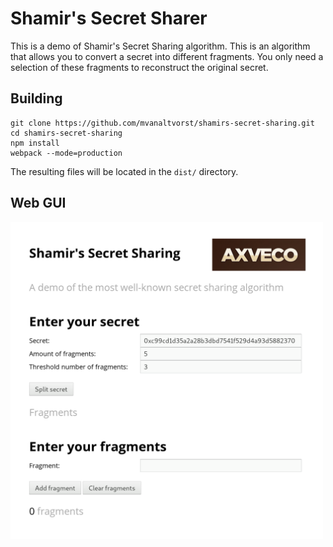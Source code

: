 # Shamir's Secret Sharer
This is a demo of Shamir's Secret Sharing algorithm. This is an algorithm that
allows you to convert a secret into different fragments. You only need a selection of these
fragments to reconstruct the original secret.

## Building
```
git clone https://github.com/mvanaltvorst/shamirs-secret-sharing.git
cd shamirs-secret-sharing
npm install
webpack --mode=production
```
The resulting files will be located in the `dist/` directory.

## Web GUI

<img src="https://github.com/mvanaltvorst/shamirs-secret-sharing/blob/master/demo.png?raw=true" width=500>
